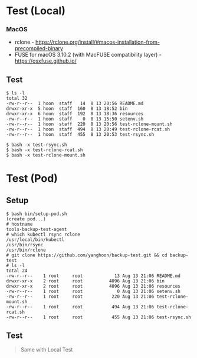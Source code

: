 # Test (Local)
### MacOS
* rclone - https://rclone.org/install/#macos-installation-from-precompiled-binary
* FUSE for macOS 3.10.2 (with MacFUSE compatibility layer) - https://osxfuse.github.io/

## Test
```console
$ ls -l
total 32
-rw-r--r--  1 hoon  staff   14  8 13 20:56 README.md
drwxr-xr-x  5 hoon  staff  160  8 13 18:52 bin
drwxr-xr-x  6 hoon  staff  192  8 13 18:36 resources
-rw-r--r--  1 hoon  staff    0  8 13 15:50 setenv.sh
-rw-r--r--  1 hoon  staff  220  8 13 20:56 test-rclone-mount.sh
-rw-r--r--  1 hoon  staff  494  8 13 20:49 test-rclone-rcat.sh
-rw-r--r--  1 hoon  staff  455  8 13 20:53 test-rsync.sh

$ bash -x test-rsync.sh
$ bash -x test-rclone-rcat.sh
$ bash -x test-rclone-mount.sh
```

# Test (Pod)
## Setup
```console
$ bash bin/setup-pod.sh
(create pod...)
# hostname
tools-backup-test-agent
# which kubectl rsync rclone
/usr/local/bin/kubectl
/usr/bin/rsync
/usr/bin/rclone
# git clone https://github.com/yanghoon/backup-test.git && cd backup-test
# ls -l
total 24
-rw-r--r--    1 root     root            13 Aug 13 21:06 README.md
drwxr-xr-x    2 root     root          4096 Aug 13 21:06 bin
drwxr-xr-x    2 root     root          4096 Aug 13 21:06 resources
-rw-r--r--    1 root     root             0 Aug 13 21:06 setenv.sh
-rw-r--r--    1 root     root           220 Aug 13 21:06 test-rclone-mount.sh
-rw-r--r--    1 root     root           494 Aug 13 21:06 test-rclone-rcat.sh
-rw-r--r--    1 root     root           455 Aug 13 21:06 test-rsync.sh
```

## Test
> Same with Local Test
